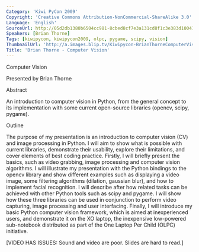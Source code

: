 ```yaml
---
Category: 'Kiwi PyCon 2009'
Copyright: 'Creative Commons Attribution-NonCommercial-ShareAlike 3.0'
Language: 'English'
SourceUrl: http://05d2db1380b6504cc981-8cbed8cf7e3a131cd8f1c3e383d10041.r93.cf2.rackcdn.com/kiwi-pycon-2009/114_brian-thorne-computer-vision.flv
Speakers: [Brian Thorne]
Tags: [kiwipycon, kiwipycon2009, olpc, pygame, scipy, vision]
ThumbnailUrl: 'http://a.images.blip.tv/Kiwipycon-BrianThorneComputerVision172-560.jpg'
Title: 'Brian Thorne - Computer Vision'
---
```

Computer Vision

Presented by Brian Thorne

Abstract

An introduction to computer vision in Python, from the general concept to its
implementation with some current open-source libraries (opencv, scipy,
pygame).

Outline

The purpose of my presentation is an introduction to computer vision (CV) and
image processing in Python. I will aim to show what is possible with current
libraries, demonstrate their usability, explore their limitations, and cover
elements of best coding practice. Firstly, I will briefly present the basics,
such as video grabbing, image processing and computer vision algorithms. I
will illustrate my presentation with the Python bindings to the opencv library
and show different examples such as displaying a video image, some filtering
algorithms (dilation, gaussian blur), and how to implement facial recognition.
I will describe after how related tasks can be achieved with other Python
tools such as scipy and pygame. I will show how these three libraries can be
used in conjunction to perform video capturing, image processing and user
interfacing. Finally, I will introduce my basic Python computer vision
framework, which is aimed at inexperienced users, and demonstrate it on the XO
laptop, the inexpensive low-powered sub-notebook distributed as part of the
One Laptop Per Child (OLPC) initiative.

[VIDEO HAS ISSUES: Sound and video are poor. Slides are hard to read.]

